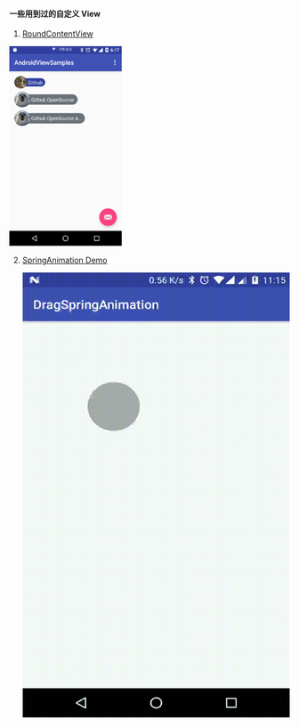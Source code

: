 #### 一些用到过的自定义 View

1. [RoundContentView](app/src/main/java/com/zzzmode/android/views/widget/RoundContentView.java)   

<img src="snapshot/sp1.png" width="40%" height="40%" />

2. [SpringAnimation Demo](app/src/main/java/com/zzzmode/android/views/widget/VPFrameLayout.java)

   ![PREVIEW](snapshot/spring-drag.gif)
